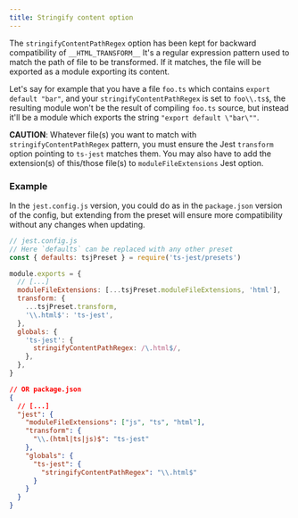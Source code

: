 ```yaml
---
title: Stringify content option
---
```


The `stringifyContentPathRegex` option has been kept for backward compatibility of `__HTML_TRANSFORM__`
It's a regular expression pattern used to match the path of file to be transformed.
If it matches, the file will be exported as a module exporting its content.

Let's say for example that you have a file `foo.ts` which contains `export default "bar"`, and your `stringifyContentPathRegex` is set to `foo\\.ts$`, the resulting module won't be the result of compiling `foo.ts` source, but instead it'll be a module which exports the string `"export default \"bar\""`.

**CAUTION**: Whatever file(s) you want to match with `stringifyContentPathRegex` pattern, you must ensure the Jest `transform` option pointing to `ts-jest` matches them. You may also have to add the extension(s) of this/those file(s) to `moduleFileExtensions` Jest option.

### Example

In the `jest.config.js` version, you could do as in the `package.json` version of the config, but extending from the preset will ensure more compatibility without any changes when updating.

```js
// jest.config.js
// Here `defaults` can be replaced with any other preset
const { defaults: tsjPreset } = require('ts-jest/presets')

module.exports = {
  // [...]
  moduleFileExtensions: [...tsjPreset.moduleFileExtensions, 'html'],
  transform: {
    ...tsjPreset.transform,
    '\\.html$': 'ts-jest',
  },
  globals: {
    'ts-jest': {
      stringifyContentPathRegex: /\.html$/,
    },
  },
}
```

```json
// OR package.json
{
  // [...]
  "jest": {
    "moduleFileExtensions": ["js", "ts", "html"],
    "transform": {
      "\\.(html|ts|js)$": "ts-jest"
    },
    "globals": {
      "ts-jest": {
        "stringifyContentPathRegex": "\\.html$"
      }
    }
  }
}
```
